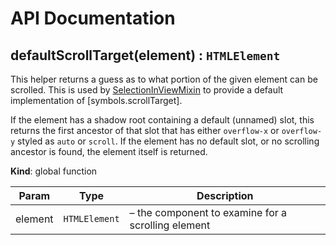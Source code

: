 # API Documentation
<a name="defaultScrollTarget"></a>

## defaultScrollTarget(element) : <code>HTMLElement</code>
This helper returns a guess as to what portion of the given element can be
scrolled. This is used by [SelectionInViewMixin](SelectionInViewMixin) to
provide a default implementation of [symbols.scrollTarget].

If the element has a shadow root containing a default (unnamed) slot, this
returns the first ancestor of that slot that has either `overflow-x` or
`overflow-y` styled as `auto` or `scroll`. If the element has no default
slot, or no scrolling ancestor is found, the element itself is returned.

  **Kind**: global function

| Param | Type | Description |
| --- | --- | --- |
| element | <code>HTMLElement</code> | – the component to examine for a scrolling element |

